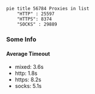 
```mermaid
pie title 56784 Proxies in list
    "HTTP" : 25597
    "HTTPS": 8374
    "SOCKS" : 29889
```

### Some Info
#### Average Timeout

- mixed: 3.6s
- http: 1.8s
- https: 8.2s
- socks: 5.1s